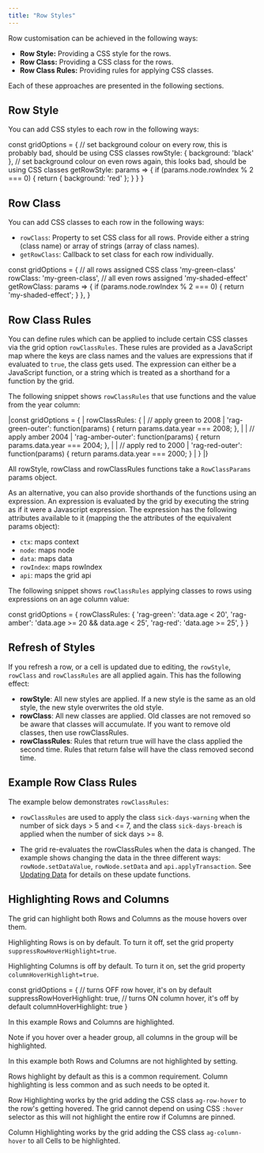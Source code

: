 ```yaml
---
title: "Row Styles"
---
```


Row customisation can be achieved in the following ways:

- **Row Style:** Providing a CSS style for the rows.
- **Row Class:** Providing a CSS class for the rows.
- **Row Class Rules:** Providing rules for applying CSS classes.

Each of these approaches are presented in the following sections.

## Row Style

You can add CSS styles to each row in the following ways:

<api-documentation source='grid-properties/properties.json' section='renderingStyling' names='["rowStyle"]' config='{"overrideBottomMargin":"0"}'></api-documentation>
<api-documentation source='grid-callbacks/callbacks.json' section='rendering' names='["getRowStyle"]'></api-documentation>

<snippet spaceBetweenProperties="true">
const gridOptions = {
    // set background colour on every row, this is probably bad, should be using CSS classes
    rowStyle: { background: 'black' },
    // set background colour on even rows again, this looks bad, should be using CSS classes
    getRowStyle: params => {
        if (params.node.rowIndex % 2 === 0) {
            return { background: 'red' };
        }
    }
}
</snippet>

## Row Class

You can add CSS classes to each row in the following ways:

- `rowClass`: Property to set CSS class for all rows. Provide either a string (class name) or array of strings (array
    of class names).
- `getRowClass`: Callback to set class for each row individually.

<api-documentation source='grid-properties/properties.json' section='renderingStyling' names='["rowClass"]' config='{"overrideBottomMargin":"0"}'></api-documentation>
<api-documentation source='grid-callbacks/callbacks.json' section='rendering' names='["getRowClass"]'></api-documentation>

<snippet spaceBetweenProperties="true">
const gridOptions = {
    // all rows assigned CSS class 'my-green-class'
    rowClass: 'my-green-class',
    // all even rows assigned 'my-shaded-effect'
    getRowClass: params => {
        if (params.node.rowIndex % 2 === 0) {
            return 'my-shaded-effect';
        }
    },
}
</snippet>

## Row Class Rules

You can define rules which can be applied to include certain CSS classes via the grid option `rowClassRules`. These rules are provided as a JavaScript map where the keys are class names and the values are expressions that if evaluated to `true`, the class gets used. The expression can either be a JavaScript function, or a string which is treated as a shorthand for a function by the grid.

<api-documentation source='grid-properties/properties.json' section='renderingStyling' names='["rowClassRules"]'></api-documentation>

The following snippet shows `rowClassRules` that use functions and the value from the year column:

<snippet>
|const gridOptions = {
|    rowClassRules: {
|        // apply green to 2008
|        'rag-green-outer': function(params) { return params.data.year === 2008; },
|
|        // apply amber 2004
|        'rag-amber-outer': function(params) { return params.data.year === 2004; },
|
|        // apply red to 2000
|        'rag-red-outer': function(params) { return params.data.year === 2000; }
|    }
|}
</snippet>

All rowStyle, rowClass and rowClassRules functions take a `RowClassParams` params object.

<interface-documentation interfaceName='RowClassParams' ></interface-documentation>


As an alternative, you can also provide shorthands of the functions using an expression.
An expression is evaluated by the grid by executing the string as if it were a Javascript expression. The expression has the following attributes available to it (mapping the the attributes of the equivalent
params object):

- `ctx`: maps context
- `node`: maps node
- `data`: maps data
- `rowIndex`: maps rowIndex
- `api`: maps the grid api

The following snippet shows `rowClassRules` applying classes to rows using expressions on an age column value:

<snippet>
const gridOptions = {
    rowClassRules: {
        'rag-green': 'data.age < 20',
        'rag-amber': 'data.age >= 20 && data.age < 25',
        'rag-red': 'data.age >= 25',
    }
}
</snippet>

## Refresh of Styles

If you refresh a row, or a cell is updated due to editing, the `rowStyle`, `rowClass` and `rowClassRules` are all applied again. This has the following effect:

- **rowStyle**: All new styles are applied. If a new style is the same as an old style, the new style overwrites the old style.
- **rowClass**: All new classes are applied. Old classes are not removed so be aware that classes will accumulate. If you want to remove old classes, then use rowClassRules.
- **rowClassRules**: Rules that return true will have the class applied the second time. Rules that return false will have the class removed second time.

## Example Row Class Rules


The example below demonstrates `rowClassRules`:

- `rowClassRules` are used to apply the class `sick-days-warning` when the number of sick days > 5 and <= 7, and the class `sick-days-breach` is applied when the number of sick days >= 8.

- The grid re-evaluates the rowClassRules when the data is changed. The example
shows changing the data in the three different ways: `rowNode.setDataValue`, `rowNode.setData` and `api.applyTransaction`. See [Updating Data](/data-update/) for details on these update functions.

<grid-example title='Row Class Rules' name='row-class-rules' type='generated'></grid-example>

## Highlighting Rows and Columns

The grid can highlight both Rows and Columns as the mouse hovers over them. 

Highlighting Rows is on by default. To turn it off, set the grid property `suppressRowHoverHighlight=true`.

Highlighting Columns is off by default. To turn it on, set the grid property `columnHoverHighlight=true`.

<snippet>
const gridOptions = {
    // turns OFF row hover, it's on by default
    suppressRowHoverHighlight: true,
    // turns ON column hover, it's off by default
    columnHoverHighlight: true
}
</snippet>

In this example Rows and Columns are highlighted.

Note if you hover over a header group, all columns in the group will be highlighted.

<grid-example title='Highlight Rows And Columns' name='highlight-rows-and-columns' type='generated'></grid-example>

In this example both Rows and Columns are not highlighted by setting.

<grid-example title='No Highlighting Rows And Columns' name='highlight-nothing' type='generated'></grid-example>

Rows highlight by default as this is a common requirement. Column highlighting is less common and as such needs to be opted it.

Row Highlighting works by the grid adding the CSS class `ag-row-hover` to the row's getting hovered. The grid cannot depend on using CSS `:hover` selector as this will not highlight the entire row if Columns are pinned.

Column Highlighting works by the grid adding the CSS class `ag-column-hover`
to all Cells to be highlighted.
